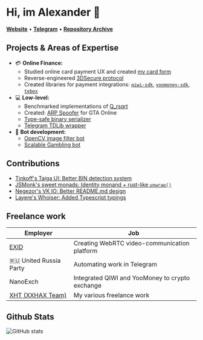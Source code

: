 # Hi, im Alexander 👋

[**Website**](https://alexxgrib.me) &bull; [**Telegram**](https://t.me/AlexXanderGrib) &bull; [**Repository Archive**](https://github.com/alexxgrib)

## Projects & Areas of Expertise

- 💳 **Online Finance:**
  - Studied online card payment UX and created [my card form](https://github.com/AlexXanderGrib/payform-react)
  - Reverse-engineered [3DSecure protocol](https://gist.github.com/AlexXanderGrib/c6670664383d8ed8cdb55cc2084cf250)
  - Created libraries for payment integrations: [`qiwi-sdk`](https://github.com/AlexXanderGrib/node-qiwi-sdk),
    [`yoomoney-sdk`](https://github.com/AlexXanderGrib/yoomoney-sdk), [`tebex`](https://github.com/AlexXanderGrib/tebex)
- 💻 **Low-level:**
  - Benchmarked implementations of [Q_rsqrt](https://github.com/AlexXanderGrib/qrsqrt-node)
  - Created: [ARP Spoofer](https://github.com/AlexXanderGrib/ip-capture) for GTA Online
  - [Type-safe binary serializer](https://github.com/AlexXanderGrib/ts-struct)
  - [Telegram TDLib wrapper](https://github.com/AlexXanderGrib/node-tdlib)
- 🤖 **Bot development:**
  - [OpenCV image filter bot](https://github.com/AlexXanderGrib/draw-on-desk-bot)
  - [Scalable Gambling bot](https://github.com/AlexXanderGrib/brawl-gamble-bot)

## Contributions

- [Tinkoff's Taiga UI: Better BIN detection system](https://github.com/Tinkoff/taiga-ui/issues/2755)
- [JSMonk's sweet monads: Identity monand + rust-like `unwrap()`](https://github.com/JSMonk/sweet-monads/pull/46)
- [Negezor's VK IO: Better README.md design](https://github.com/negezor/vk-io/pull/489)
- [Layere's Whoiser: Added Typescript typings](https://github.com/LayeredStudio/whoiser/pull/34)

## Freelance work

| Employer                                          | Job                                             |
| ------------------------------------------------- | ----------------------------------------------- |
| [EXID](https://github.com/exid-dev)               | Creating WebRTC video-communication platform    |
| 🇷🇺 United Russia Party                               | Automating work in Telegram                     |
| NanoExch                                          | Integrated QIWI and YooMoney to crypto exchange |
| [XHT (XXHAX Team)](https://github.com/xxhax-team) | My various freelance work                       |

## Github Stats

![GitHub stats](https://github-readme-stats.vercel.app/api?username=AlexXanderGrib&show_icons=true&theme=tokyonight)
